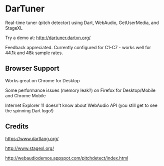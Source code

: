 DarTuner
========

Real-time tuner (pitch detector) using Dart, WebAudio, GetUserMedia, and StageXL

Try a demo at: http://dartuner.dartvn.org/

Feedback appreciated.  Currently configured for C1-C7 - works well for 44.1k and 48k sample rates.

Browser Support
---------------
Works great on Chrome for Desktop

Some performance issues (memory leak?) on Firefox for Desktop/Mobile and Chrome Mobile

Internet Explorer 11 doesn't know about WebAudio API (you still get to see the spinning Dart logo!)

Credits
-------
https://www.dartlang.org/

http://www.stagexl.org/

http://webaudiodemos.appspot.com/pitchdetect/index.html
